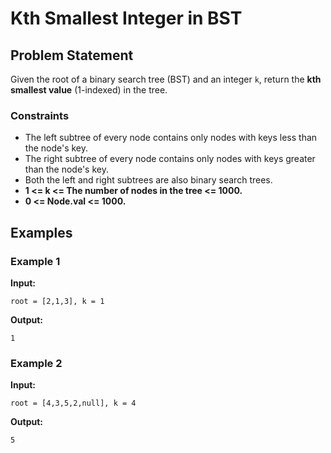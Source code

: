 # Kth Smallest Integer in BST

## Problem Statement
Given the root of a binary search tree (BST) and an integer `k`, return the **kth smallest value** (1-indexed) in the tree.

### Constraints
- The left subtree of every node contains only nodes with keys less than the node's key.
- The right subtree of every node contains only nodes with keys greater than the node's key.
- Both the left and right subtrees are also binary search trees.
- **1 <= k <= The number of nodes in the tree <= 1000.**
- **0 <= Node.val <= 1000.**

## Examples

### Example 1
**Input:** 
```
root = [2,1,3], k = 1
```

**Output:**
```
1
```

### Example 2
**Input:**
```
root = [4,3,5,2,null], k = 4
```

**Output:**
```
5
```
